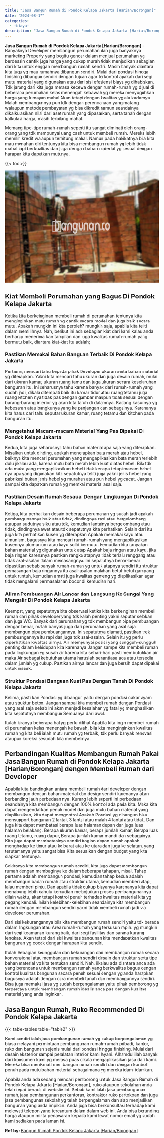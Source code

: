 ```yaml
---
title: "Jasa Bangun Rumah di Pondok Kelapa Jakarta [Harian/Borongan]"
date: "2024-08-17"
categories: 
  - "biaya"
description: "Jasa Bangun Rumah di Pondok Kelapa Jakarta [Harian/Borongan]. Apabila anda ada sedang mencari pemborong untuk Jasa Bangun Rumah di Pondok Kelapa Jakarta [Ha..."
---
```


**Jasa Bangun Rumah di Pondok Kelapa Jakarta \[Harian/Borongan\]** – Banyaknya Developer membangun perumahan dan juga banyaknya marketing Property yang begitu gencar dalam menjual perumahan yg berdesain cantik juga harga yang cukup murah tidak menjadikan sebagian dari kita untuk enggan membangun rumah sendiri. Masih banyak diantara kita juga yg mau rumahnya dibangun sendiri. Mulai dari pondasi hingga finishing dibangun sendiri dengan tujuan agar terkontrol apakah dari segi mutu material yang digunakan atau dari sisi efesiensi biaya yg dihabiskan. Tdk jarang dari kita juga merasa kecewa dengan rumah-rumah yg dijual di beberapa perumahan kelas menengah kebawah yg mereka menyuguhkan harga yang lumayan mahal Akan tetapi dengan kwalitas yg ala kadarnya. Malah membangunnya pun tdk dengan perencanaan yang matang walaupun metode pembayaran yg bisa dikredit namun seandainya dikalkulasikan nilai dari aset rumah yang dipasarkan, serta tanah dengan kalkulasi harga, masih terbilang mahal.

Memang tipe-tipe rumah-rumah seperti itu sangat diminati oleh orang-orang yang tdk mempunyai uang cash untuk membeli rumah. Mereka lebih memilih kredit walaupun terhitung mahal. Namun pada hakikatnya bila kita mau menahan diri tentunya kita bisa membangun rumah yg lebih tidak mahal tapi berkualitas dan juga dengan bahan material yg sesuai dengan harapan kita dapatkan mutunya.

{{< toc >}}

![Jasa Bangun Rumah di Pondok Kelapa Jakarta [Harian/Borongan]](/images/borong-bangunan-29.png)

## Kiat Membeli Perumahan yang Bagus Di Pondok Kelapa Jakarta

Ketika kita berkeinginan membeli rumah di perumahan tentunya kita menginginkan mutu rumah yg cantik secara model dan juga baik secara mutu. Apakah mungkin ini kita peroleh? mungkin saja, apabila kita teliti dalam memilihnya. Nah, berikut ini ada sebagian kiat dari kami kalau anda berharap menerima kan tampilan dan juga kwalitas rumah-rumah yang bermutu baik, diantara kiat-kiat Itu adalah;

### Pastikan Memakai Bahan Banguan Terbaik Di Pondok Kelapa Jakarta

Pertama, mencari tahu kepada pihak Developer ukuran serta bahan material yg diterapkan. Yakni kita mencari tahu ukuran dan juga desain rumah, mulai dari ukuran kamar, ukuran ruang tamu dan juga ukuran secara keseluruhan bangunan itu. Ini seharusnya tahu karena banyak dari rumah-rumah yang sudah jadi, dikala ditempati baik itu kamar tidur atau ruang tetamu juga ruang kitchen nya tidak pas dengan gambar maupun tidak sesuai dengan barang-barang interior yg akan kita taruh di dalamnya. Kadang kasurnya yg kebesaran atau bangkunya yang ke panjangan dan sebagainya. Karenanya kita harus cari tahu seputar ukuran kamar, ruang tetamu dan kitchen pada bangunan itu.

### Mengetahui Macam-macam Material Yang Pas Dipakai Di Pondok Kelapa Jakarta

Kedua, kita juga seharusnya tahu bahan material apa saja yang diterapkan. Misalkan untuk dinding, apakah menerapkan bata merah atau hebel, baiknya kita mencari perumahan yang mengaplikasikan bata merah terlebih dulu jikalau ada, karena mutu bata merah lebih kuat diatas hebel. Bila tdk ada maka yang mengaplikasikan hebel tidak kenapa tetapi macam hebel nya apa yang digunakan kita sepatutnya teliti juga yakni jenis hebel yang pabrikasi bukan jenis hebel yg murahan atau pun hebel yg cacat. Jangan sampai kita dapatkan rumah yg memkai material asal saja.

### Pastikan Desain Rumah Sesauai Dengan Lingkungan Di Pondok Kelapa Jakarta

Ketiga, kita perhatikan desain beberapa perumahan yg sudah jadi apakah pembangunannya baik atau tidak, dindingnya rapi atau bergelombang ataupun sudutnya siku atau tdk, kemudian lantainya bergelombang atau tidak, dindingnya awet atau tdk sepatutnya kita perhatikan. Selain dari itu juga kita perhatikan kusen yg diterapkan Apakah memakai kayu atau almunium, bagusnya kita mencari rumah-rumah yang mengaplikasikan kusennya alumunium atau kayu solid bermutu. Kemudian kita tanyakan bahan material yg digunakan untuk atap Apakah baja ringan atau kayu, jika baja ringan karenanya pastikan rangka atapnya tidak terlalu renggang atau tidak asal-asalan dalam memasangnya. Ini sepatutnya benar-benar dipastikan sebab banyak rumah-rumah yg untuk atapnya sendiri itu struktur pemasangan baja ringannya itu asal-asalan malahan betul-betul gampang untuk runtuh, kemudian amati juga kwalitas genteng yg diaplikasikan agar tidak mengalami permasalahan bocor di kemudian hari.

### Aliran Pembuangan Air Lancar dan Langsung Ke Sungai Yang Mengalir Di Pondok Kelapa Jakarta

Keempat, yang sepatutnya kita observasi ketika kita berkeinginan membeli rumah dari pihak developer yang tdk kalah penting yakni seputar selokan dan juga WC. Banyak dari perumahan yg tdk membangun pipa pembuangan dengan benar, malah banyak juga dari perumahan yang asal saja membangun pipa pembuangannya. Ini sepatutnya diamati, pastikan trek pembuangannya itu rapi dan juga tdk asal-asalan. Selain itu yg perlu diperhatikan kwalitas airnya. Air mempunyai posisi yang sungguh-sungguh penting dalam kehidupan kita karenanya Jangan sampe kita membeli rumah pada lingkungan yg susah air karena kita sehari-hari pasti membutuhkan air maka Air sebagai kebutuhan utama haruslah senantiasa ada atau tersedia dalam jumlah yg cukup. Pastikan airnya lancar dan juga bersih dapat dipakai untuk masak.

### Struktur Pondasi Banguan Kuat Pas Dengan Tanah Di Pondok Kelapa Jakarta

Kelima, pasti kan Pondasi yg dibangun yaitu dengan pondasi cakar ayam atau struktur beton. Jangan sampai kita membeli rumah dengan Pondasi yang asal saja sebab ini akan menjadi kesalahan yg fatal yg menghasilkan kita sepatutnya membangun Semuanya dari awal.

Itulah kiranya beberapa hal yg perlu dilihat Apabila kita ingin membeli rumah di perumahan kelas menengah ke bawah, bila kita menginginkan kwalitas rumah yg kita beli ialah mutu rumah yg terbaik, tdk perlu banyak renovasi ataupun koreksi sesudah kita membelinya.

## Perbandingan Kualitas Membangun Rumah Pakai Jasa Bangun Rumah di Pondok Kelapa Jakarta \[Harian/Borongan\] dengen Membeli Rumah dari Developer

Apabila kita bandingkan antara membeli rumah dari developer dengan membangun dengan bahan material dan design sendiri karenanya akan berbanding jauh perbedaan nya. Kurang lebih seperti ini perbedaan seandainya kita membangun dengan 100% kontrol ada pada kita. Maka kita dapat mengendalikan penuh model dan juga mutu bahan material yang diaplikasikan, kita dapat mengontrol Apakah Pondasi yg dibangun bisa mensupport bangunan 2 lantai, 3 lantai atau malah 4 lantai atau tidak. Dan juga kita dapat membatasi berapa luas halaman depan dan juga luas halaman belakang. Berapa ukuran kamar, berapa jumlah kamar, Berapa luas ruang tetamu, ruang dapur, Berapa jumlah kamar mandi dan sebagainya. Kita juga dapat membatasinya sendiri bagian depan rumah apakah menghadap ke timur atau ke barat atau ke utara dan juga ke selatan. yang terutamanya yaitu sangat bisa Kita sesuaikan dengan budget yang kita siapkan tentunya.

Sekiranya kita membangun rumah sendiri, kita juga dapat membangun rumah dengan membaginya ke dalam beberapa tahapan, misal. Tahap pertama adalah membangun pondasi, kemudian tahap kedua adalah membangun badan rumah atau struktur utama, kemudian memberi atap, lalau memberi pintu. Dan apabila tidak cukup biayanya karenanya kita dapat menabung lebih dahulu kemudian melanjutkan proses pembangunannya dilain waktu, akan tetapi kontrol penuh terhadap kwalitas material kita yg pegang kendali. Inilah kelebihan-kelebihan seandainya kita membangun rumah dengan membangun sendiri yakni tidak membeli rumah jadi via developer perumahan.

Dari sisi kekurangannya bila kita membangun rumah sendiri yaitu tdk berada dalam lingkungan atau Area rumah-rumah yang tersusun rapih. yg mungkin dari segi keamanan kurang baik, dari segi fasilitas dan sarana kurang lengkap, Akan tetapi dari sisi kwalitas bangunan kita mendapatkan kwalitas bangunan yg cocok dengan harapan kita sendiri.

Itulah Sebagian keunggulan dan kekurangan dari membangun rumah secara konvensional atau membangun rumah sendiri desain dan struktur serta tipe bahan material yg kita tentukan sendiri. Nah, jikalau ada diantara anda ada yang berencana untuk membangun rumah yang berkwalitas bagus dengan kontrol kualitas bangunan secara penuh sesuai dengan yg anda harapkan bagusnya adalah dengan cara membeli tanah dan membangunnya sendiri. Bisa juga memakai jasa yg sudah berpengalaman yaitu pihak pemborong yg terpercaya untuk membangun rumah idealis anda pas dengan kualitas material yang anda inginkan.

## Jasa Bangun Rumah, Ruko Recommended Di Pondok Kelapa Jakarta

{{< table-tables table="table2" >}}

Kami sendiri ialah jasa pembangunan rumah yg cukup berpengalaman yg biasa melayani permintaan pembangunan rumah-rumah pribadi, kantor, ruko dan bangunan sejenis mulai dari pondasi hingga finishing. Mulai dari desain eksterior sampai peralatan interior kami layani. Alhamdulillah banyak dari konsumen kami yg merasa puas dikala mengaplikasikan jasa dari kami. Mereka bisa menikmati membangun rumah sendiri dan dengan kontrol penuh pada mutu bahan material sebagaimana yg mereka idam-idamkan.

Apabila anda ada sedang mencari pemborong untuk Jasa Bangun Rumah di Pondok Kelapa Jakarta \[Harian/Borongan\], ruko ataupun sekolahan anda telah tepat berada di website ini. Sebab kami ialah jasa pembangunan rumah, jasa pembangunan perkantoran, kontraktor ruko pertokoan dan juga jasa pembangunan sekolah yg telah berpengalaman dan siap menjadikan bangunan yang anda impikan. Anda juga bisa berkonsultasi terhadap kami melewati telepon yang tercantum dalam dalam web ini. Anda bisa berunding harga ataupun minta penawaran kepada kami lewat nomor email yg sudah kami sediakan pada laman ini.

**Ref by:** [Bangun Rumah Pondok Kelapa Jakarta [Harian/Borongan]](https://id.wikipedia.org/wiki/Bangun)

